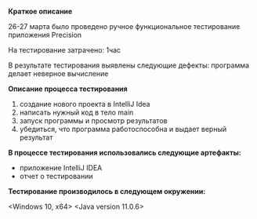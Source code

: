 **Краткое описание**

26-27 марта было проведено ручное функциональное тестирование приложения Precision

На тестирование затрачено: 1час

В результате тестирования выявлены следующие дефекты:
программа делает неверное вычисление

**Описание процесса тестирования**
1. создание нового проекта в  IntelliJ Idea
2. написать нужный код в тело main
3. запуск программы и просмотр результатов
4. убедиться, что программа работоспособна и выдает верный результат

 
 **В процессе тестирования использовались следующие артефакты:**

 - приложение IntelliJ IDEA
 - отчет о тестировании


 

**Тестирование производилось в следующем окружении:**

<Windows 10, x64> <Java version 11.0.6>

